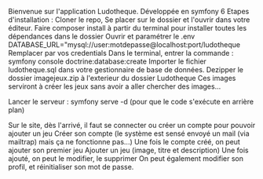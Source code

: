Bienvenue sur l'application Ludotheque.
Développée en symfony 6
Etapes d'installation : 
Cloner le repo,
Se placer sur le dossier et l'ouvrir dans votre éditeur.
Faire composer install à partir du terminal pour installer toutes les dépendances dans le dossier
Ouvrir et paramétrer le .env
  DATABASE_URL="mysql://user:motdepasse@localhost:port/ludotheque
  Remplacer par vos credentials
Dans le terminal, entrer la commande : symfony console doctrine:database:create
Importer le fichier ludotheque.sql dans votre gestionnaire de base de données.
Dezipper le dossier imagejeux.zip à l'exterieur du dossier Ludotheque
  Ces images serviront à créer les jeux sans avoir a aller chercher des images...

Lancer le serveur : symfony serve -d (pour que le code s'exécute en arrière plan)

Sur le site, dès l'arrivé, il faut se connecter ou créer un compte pour pouvoir ajouter un jeu
Créer son compte
(le système est sensé envoyé un mail (via mailtrap) mais ça ne fonctionne pas...)
Une fois le compte créé, on peut ajouter son premier jeu
Ajouter un jeu (image, titre et description)
Une fois ajouté, on peut le modifier, le supprimer
On peut également modifier son profil, et réinitialiser son mot de passe.
